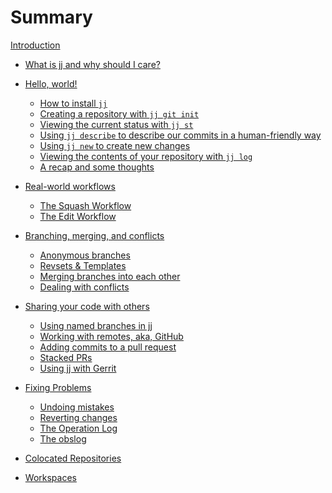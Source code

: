 # Summary

[Introduction](introduction.md)

- [What is jj and why should I care?](what-is-jj-and-why-should-i-care.md)
- [Hello, world!](hello-world/hello-world.md)
    - [How to install `jj`](hello-world/how-to-install.md)
    - [Creating a repository with `jj git init`](hello-world/creating-a-repository.md)
    - [Viewing the current status with `jj st`](hello-world/viewing-the-current-status.md)
    - [Using `jj describe` to describe our commits in a human-friendly way](hello-world/describing-commits.md)
    - [Using `jj new` to create new changes](hello-world/creating-new-changes.md)
    - [Viewing the contents of your repository with `jj log`](hello-world/viewing-contents.md)
    - [A recap and some thoughts](hello-world/recap.md)
- [Real-world workflows](real-world-workflows/intro.md)
    - [The Squash Workflow](real-world-workflows/the-squash-workflow.md)
    - [The Edit Workflow](real-world-workflows/the-edit-workflow.md)

- [Branching, merging, and conflicts]()
    - [Anonymous branches]()
    - [Revsets & Templates]()
    - [Merging branches into each other]()
    - [Dealing with conflicts]()

- [Sharing your code with others]()
    - [Using named branches in jj]()
    - [Working with remotes, aka, GitHub]()
    - [Adding commits to a pull request]()
    - [Stacked PRs]()
    - [Using jj with Gerrit]()

- [Fixing Problems]()
    - [Undoing mistakes]()
    - [Reverting changes]()
    - [The Operation Log]()
    - [The obslog]()

- [Colocated Repositories]()

- [Workspaces]()
